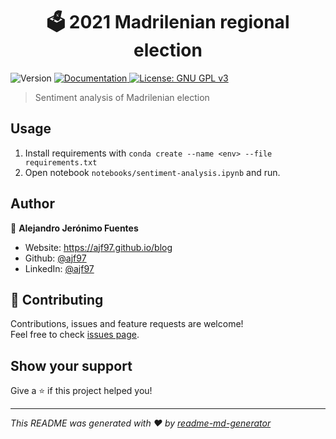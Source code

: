 <h1 align="center">🗳 2021 Madrilenian regional election</h1>
<p>
  <img alt="Version" src="https://img.shields.io/badge/version-v1.0.0-blue.svg?cacheSeconds=2592000" />
  <a href="https://github.com/ajf97/analisis-sentimientos-elecciones-4M-/tree/master/notebooks/sentiment-analysis.ipynb" target="_blank">
    <img alt="Documentation" src="https://img.shields.io/badge/documentation-yes-brightgreen.svg" />
  </a>
  <a href="#" target="_blank">
    <img alt="License: GNU GPL v3" src="https://img.shields.io/badge/License-GNU GPL v3-yellow.svg" />
  </a>
</p>

> Sentiment analysis of Madrilenian election

## Usage

1. Install requirements with `conda create --name <env> --file requirements.txt`
2. Open notebook `notebooks/sentiment-analysis.ipynb` and run.

## Author

👤 **Alejandro Jerónimo Fuentes**

- Website: https://ajf97.github.io/blog
- Github: [@ajf97](https://github.com/ajf97)
- LinkedIn: [@ajf97](https://linkedin.com/in/ajf97)

## 🤝 Contributing

Contributions, issues and feature requests are welcome!<br />Feel free to check [issues page](https://github.com/ajf97/analisis-sentimientos-elecciones-4M-/issues).

## Show your support

Give a ⭐️ if this project helped you!

---

_This README was generated with ❤️ by [readme-md-generator](https://github.com/kefranabg/readme-md-generator)_
